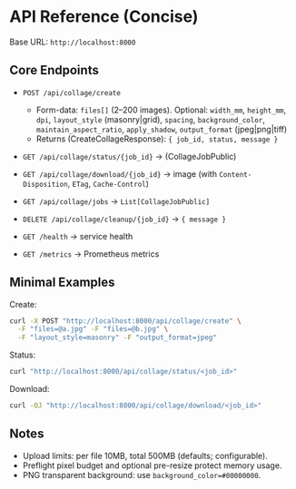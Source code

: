 # API Reference (Concise)

Base URL: `http://localhost:8000`

## Core Endpoints

-   `POST /api/collage/create`

    -   Form-data: `files[]` (2–200 images). Optional: `width_mm`, `height_mm`, `dpi`, `layout_style` (masonry|grid), `spacing`, `background_color`, `maintain_aspect_ratio`, `apply_shadow`, `output_format` (jpeg|png|tiff)
    -   Returns (CreateCollageResponse): `{ job_id, status, message }`

-   `GET /api/collage/status/{job_id}` → (CollageJobPublic)
-   `GET /api/collage/download/{job_id}` → image (with `Content-Disposition`, `ETag`, `Cache-Control`)
-   `GET /api/collage/jobs` → `List[CollageJobPublic]`
-   `DELETE /api/collage/cleanup/{job_id}` → `{ message }`
-   `GET /health` → service health
-   `GET /metrics` → Prometheus metrics

## Minimal Examples

Create:

```bash
curl -X POST "http://localhost:8000/api/collage/create" \
  -F "files=@a.jpg" -F "files=@b.jpg" \
  -F "layout_style=masonry" -F "output_format=jpeg"
```

Status:

```bash
curl "http://localhost:8000/api/collage/status/<job_id>"
```

Download:

```bash
curl -OJ "http://localhost:8000/api/collage/download/<job_id>"
```

## Notes

-   Upload limits: per file 10MB, total 500MB (defaults; configurable).
-   Preflight pixel budget and optional pre-resize protect memory usage.
-   PNG transparent background: use `background_color=#00000000`.
